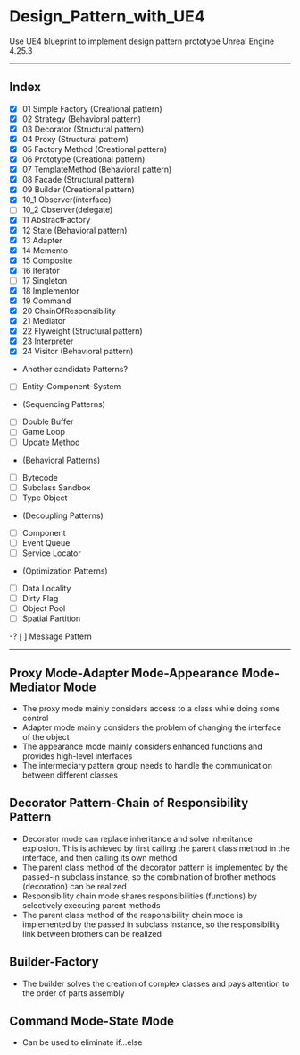 # Design_Pattern_with_UE4
Use UE4 blueprint to implement design pattern prototype
Unreal Engine 4.25.3

***

## Index

* [x] 01 Simple Factory (Creational pattern)
* [x] 02 Strategy (Behavioral pattern)
* [x] 03 Decorator (Structural pattern)
* [x] 04 Proxy (Structural pattern)
* [x] 05 Factory Method (Creational pattern)
* [x] 06 Prototype (Creational pattern)
* [x] 07 TemplateMethod (Behavioral pattern)
* [x] 08 Facade (Structural pattern)
* [x] 09 Builder (Creational pattern)
* [x] 10_1 Observer(interface)
* [ ] 10_2 Observer(delegate)
* [x] 11 AbstractFactory
* [X] 12 State (Behavioral pattern)
* [x] 13 Adapter
* [x] 14 Memento
* [x] 15 Composite
* [x] 16 Iterator
* [ ] 17 Singleton
* [x] 18 Implementor
* [x] 19 Command
* [x] 20 ChainOfResponsibility
* [x] 21 Mediator
* [x] 22 Flyweight (Structural pattern)
* [x] 23 Interpreter
* [x] 24 Visitor (Behavioral pattern)

+ Another candidate Patterns?
- [ ] Entity-Component-System

- (Sequencing Patterns)
- [ ] Double Buffer
- [ ] Game Loop
- [ ] Update Method

- (Behavioral Patterns)
- [ ] Bytecode
- [ ] Subclass Sandbox
- [ ] Type Object

- (Decoupling Patterns)
- [ ] Component
- [ ] Event Queue
- [ ] Service Locator

- (Optimization Patterns)
- [ ] Data Locality
- [ ] Dirty Flag
- [ ] Object Pool
- [ ] Spatial Partition

-? [ ] Message Pattern

***
## Proxy Mode-Adapter Mode-Appearance Mode-Mediator Mode

* The proxy mode mainly considers access to a class while doing some control
* Adapter mode mainly considers the problem of changing the interface of the object
* The appearance mode mainly considers enhanced functions and provides high-level interfaces
* The intermediary pattern group needs to handle the communication between different classes
  

## Decorator Pattern-Chain of Responsibility Pattern
* Decorator mode can replace inheritance and solve inheritance explosion. This is achieved by first calling the parent class method in the interface, and then calling its own method
* The parent class method of the decorator pattern is implemented by the passed-in subclass instance, so the combination of brother methods (decoration) can be realized
* Responsibility chain mode shares responsibilities (functions) by selectively executing parent methods
* The parent class method of the responsibility chain mode is implemented by the passed in subclass instance, so the responsibility link between brothers can be realized

## Builder-Factory
* The builder solves the creation of complex classes and pays attention to the order of parts assembly

## Command Mode-State Mode
* Can be used to eliminate if...else





